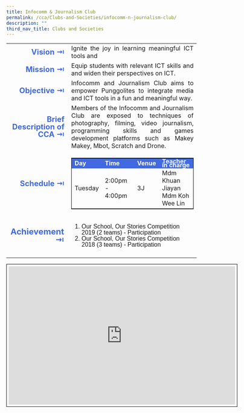```yaml
---
title: Infocomm & Journalism Club
permalink: /cca/Clubs-and-Societies/infocomm-n-journalism-club/
description: ""
third_nav_title: Clubs and Societies
---
```

<table>
	<tbody><tr><td width="70" style="line-height:1; font-weight:bold; font-size: 20px; color:royalblue; border:0px solid black; text-align:right">Vision ⇥</td>
		<td style="text-align:justify">Ignite the joy in learning meaningful ICT tools and
		</td>
	</tr>
	<tr><td style="line-height:1; font-weight:bold; font-size: 20px; color:royalblue; border:0px solid black; text-align:right">Mission ⇥</td>
		<td style="text-align:justify">Equip students with relevant ICT skills and and widen their perspectives on ICT.
		</td>
	</tr>
	<tr><td style="line-height:1; font-weight:bold; font-size: 20px; color:royalblue; border:0px solid black; text-align:right">Objective ⇥</td>
		<td style="text-align:justify">Infocomm and Journalism Club aims to empower Punggolites to integrate media and ICT tools in a fun and meaningful way.
		</td>
	</tr>
		<tr><td style="line-height:1; font-weight:bold; font-size: 20px; color:royalblue; border:0px solid black; text-align:right">Brief Description of CCA ⇥</td>
		<td style="text-align:justify">Members of the Infocomm and Journalism Club are exposed to techniques of photography, filming, video journalism, programming skills and games development platforms such as Makey Makey, Mbot, Scratch and Drone.</td>
	</tr>
	<tr><td style="line-height:1; font-weight:bold; font-size: 20px; color:royalblue; border:0px solid black; text-align:right">Schedule ⇥</td>
		<td style="text-align:justify">
			<table style="border:1px solid black">
		<tbody>
			<tr style="line-height:10px; font-weight: bold; background-color:royalblue; font-size:16px;color:white"><td>Day</td><td>Time</td><td>Venue</td><td>Teacher in charge</td></tr>
			<tr><td>Tuesday</td><td>2:00pm - 4:00pm</td><td>3J</td><td>Mdm Khuan Jiayan<br>Mdm Koh Wee Lin</td></tr>
		</tbody>
	</table>
		</td>
	</tr>
		<tr><td style="line-height:1; font-weight:bold; font-size: 22px; color:royalblue; border:0px solid black; text-align:right">Achievement ⇥</td>
		<td><ol>
	<li style="font-family:arial; text-size:16px; line-height:1">Our School, Our Stories Competition 2019 (2 teams) - Participation</li>
	<li style="font-family:arial; text-size:16px; line-height:1">Our School, Our Stories Competition 2018 (3 teams) - Participation</li>
</ol></td>
	</tr>
	<tr><td></td></tr>
</tbody></table>
<center><iframe allowfullscreen="true" height="366" width="600" frameborder="0" style="border:1px solid black; padding:5px" src="https://docs.google.com/presentation/d/e/2PACX-1vSpJhrmW79aYVYsYDjPsosiBVzURZqDRVL5P9K9e1XerhSOLhcmC3QIgqJbxo8ulmvtmbCdu8QGmXVp/embed?start=false&amp;loop=false&amp;delayms=3000"></iframe></center>
